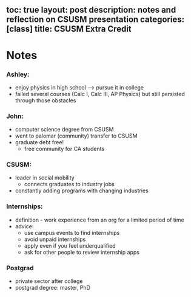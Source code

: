 toc: true
layout: post
description: notes and reflection on CSUSM presentation
categories: [class]
title: CSUSM Extra Credit
---

# Notes

### Ashley:
- enjoy physics in high school --> pursue it in college
- failed several courses (Calc I, Calc III, AP Physics) but still persisted through those obstacles


### John:
- computer science degree from CSUSM
- went to palomar (community) transfer to CSUSM
- graduate debt free!
    - free community for CA students


### CSUSM:
- leader in social mobility
    - connects graduates to industry jobs
- constantly adding programs with changing industries


### Internships:
- definition - work experience from an org for a limited period of time
- advice:
    - use campus events to find internships
    - avoid unpaid internships
    - apply even if you feel underqualified
    - ask for other people to review internship apps

### Postgrad
- private sector after college
- postgrad degree: master, PhD



